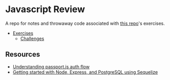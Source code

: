 # Javascript Review

A repo for notes and throwaway code associated with [this repo](https://github.com/nashville-software-school/node-milestones/tree/master/02-db-driven-applications)'s exercises.

- [Exercises](exercises)
    - [Challenges](challenges)

## Resources
- [Understanding passport.js auth flow](http://toon.io/understanding-passportjs-authentication-flow/)
- [Getting started with Node, Express, and PostgreSQL using Sequelize](https://scotch.io/tutorials/getting-started-with-node-express-and-postgres-using-sequelize)